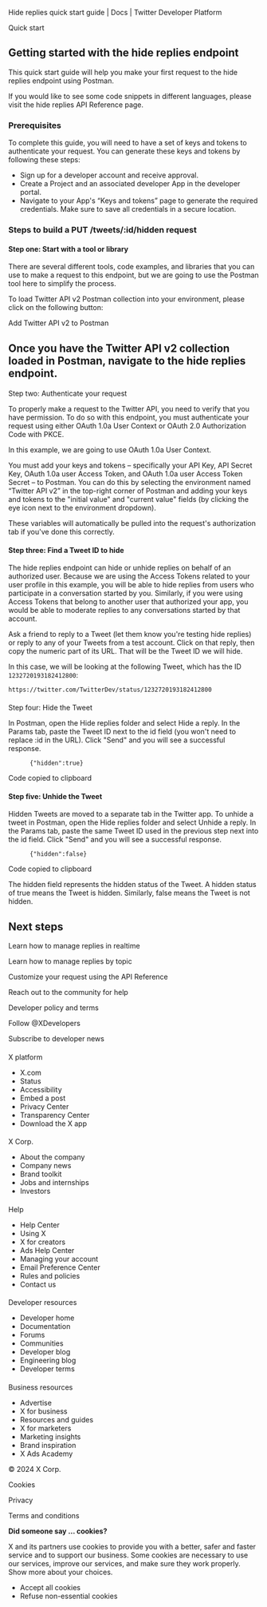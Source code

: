 
Hide replies quick start guide | Docs | Twitter Developer Platform 

Quick start

Getting started with the hide replies endpoint
----------------------------------------------

This quick start guide will help you make your first request to the hide replies endpoint using Postman.

If you would like to see some code snippets in different languages, please visit the hide replies API Reference page. 

### Prerequisites

To complete this guide, you will need to have a set of keys and tokens to authenticate your request. You can generate these keys and tokens by following these steps:

* Sign up for a developer account and receive approval.
* Create a Project and an associated developer App in the developer portal.
* Navigate to your App's “Keys and tokens” page to generate the required credentials. Make sure to save all credentials in a secure location.

### Steps to build a PUT /tweets/:id/hidden request

#### Step one: Start with a tool or library

There are several different tools, code examples, and libraries that you can use to make a request to this endpoint, but we are going to use the Postman tool here to simplify the process.

To load Twitter API v2 Postman collection into your environment, please click on the following button:

Add Twitter API v2 to Postman

Once you have the Twitter API v2 collection loaded in Postman, navigate to the hide replies endpoint.
-----------------------------------------------------------------------------------------------------

#### 
Step two: Authenticate your request

To properly make a request to the Twitter API, you need to verify that you have permission. To do so with this endpoint, you must authenticate your request using either OAuth 1.0a User Context or OAuth 2.0 Authorization Code with PKCE.

In this example, we are going to use OAuth 1.0a User Context.

You must add your keys and tokens – specifically your API Key, API Secret Key, OAuth 1.0a user Access Token, and OAuth 1.0a user Access Token Secret – to Postman. You can do this by selecting the environment named “Twitter API v2” in the top-right corner of Postman and adding your keys and tokens to the "initial value" and "current value" fields (by clicking the eye icon next to the environment dropdown).

These variables will automatically be pulled into the request's authorization tab if you've done this correctly.  

#### Step three: Find a Tweet ID to hide

The hide replies endpoint can hide or unhide replies on behalf of an authorized user. Because we are using the Access Tokens related to your user profile in this example, you will be able to hide replies from users who participate in a conversation started by you. Similarly, if you were using Access Tokens that belong to another user that authorized your app, you would be able to moderate replies to any conversations started by that account.

Ask a friend to reply to a Tweet (let them know you're testing hide replies) or reply to any of your Tweets from a test account. Click on that reply, then copy the numeric part of its URL. That will be the Tweet ID we will hide.

In this case, we will be looking at the following Tweet, which has the ID `1232720193182412800`:

`https://twitter.com/TwitterDev/status/1232720193182412800`

#### 
Step four: Hide the Tweet

In Postman, open the Hide replies folder and select Hide a reply. In the Params tab, paste the Tweet ID next to the id field (you won't need to replace :id in the URL). Click "Send" and you will see a successful response.

```
      {"hidden":true}
```

Code copied to clipboard

#### 

#### Step five: Unhide the Tweet

Hidden Tweets are moved to a separate tab in the Twitter app. To unhide a tweet in Postman, open the Hide replies folder and select Unhide a reply. In the Params tab, paste the same Tweet ID used in the previous step next into the id field. Click "Send" and you will see a successful response.

```
      {"hidden":false}
```

Code copied to clipboard

The hidden field represents the hidden status of the Tweet. A hidden status of true means the Tweet is hidden. Similarly, false means the Tweet is not hidden.

Next steps
----------

Learn how to manage replies in realtime

Learn how to manage replies by topic

Customize your request using the API Reference

Reach out to the community for help

Developer policy and terms

Follow @XDevelopers

Subscribe to developer news

#### 
 X platform

* X.com
* Status
* Accessibility
* Embed a post
* Privacy Center
* Transparency Center
* Download the X app

#### 
 X Corp.

* About the company
* Company news
* Brand toolkit
* Jobs and internships
* Investors

#### 
 Help

* Help Center
* Using X
* X for creators
* Ads Help Center
* Managing your account
* Email Preference Center
* Rules and policies
* Contact us

#### 
 Developer resources

* Developer home
* Documentation
* Forums
* Communities
* Developer blog
* Engineering blog
* Developer terms

#### 
 Business resources

* Advertise
* X for business
* Resources and guides
* X for marketers
* Marketing insights
* Brand inspiration
* X Ads Academy

 © 2024 X Corp.

Cookies

Privacy

Terms and conditions

**Did someone say … cookies?**  

 X and its partners use cookies to provide you with a better, safer and
 faster service and to support our business. Some cookies are necessary to use
 our services, improve our services, and make sure they work properly.
 Show more about your choices.

* Accept all cookies
* Refuse non-essential cookies